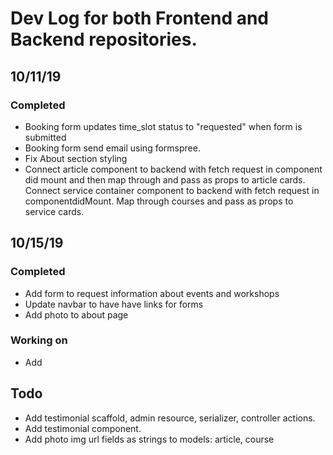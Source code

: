 # Dev Log for both Frontend and Backend repositories.

## 10/11/19
### Completed
* Booking form updates time_slot status to "requested" when form is submitted
* Booking form send email using formspree.
* Fix About section styling
* Connect article component to backend with fetch request in component did mount and then map through and pass as props to article cards.
Connect service container component to backend with fetch request in componentdidMount. Map through courses and pass as props to service cards.

## 10/15/19
### Completed
* Add form to request information about events and workshops
* Update navbar to have have links for forms
* Add photo to about page

### Working on
* Add 


 



## Todo
* Add testimonial scaffold, admin resource, serializer, controller actions.
* Add testimonial component.
* Add photo img url fields as strings to models: article, course


